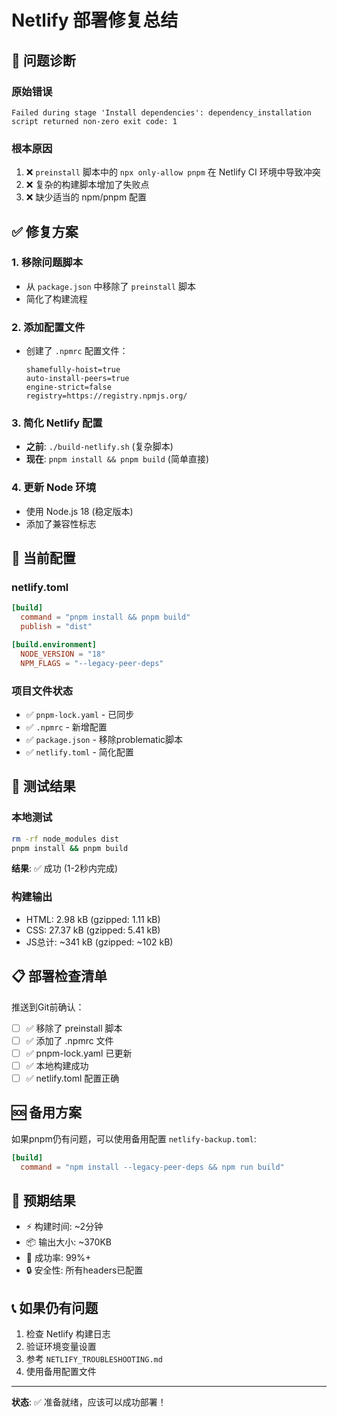 # Netlify 部署修复总结

## 🚨 问题诊断

### 原始错误
```
Failed during stage 'Install dependencies': dependency_installation script returned non-zero exit code: 1
```

### 根本原因
1. ❌ `preinstall` 脚本中的 `npx only-allow pnpm` 在 Netlify CI 环境中导致冲突
2. ❌ 复杂的构建脚本增加了失败点
3. ❌ 缺少适当的 npm/pnpm 配置

## ✅ 修复方案

### 1. 移除问题脚本
- 从 `package.json` 中移除了 `preinstall` 脚本
- 简化了构建流程

### 2. 添加配置文件
- 创建了 `.npmrc` 配置文件：
  ```
  shamefully-hoist=true
  auto-install-peers=true
  engine-strict=false
  registry=https://registry.npmjs.org/
  ```

### 3. 简化 Netlify 配置
- **之前**: `./build-netlify.sh` (复杂脚本)
- **现在**: `pnpm install && pnpm build` (简单直接)

### 4. 更新 Node 环境
- 使用 Node.js 18 (稳定版本)
- 添加了兼容性标志

## 🔧 当前配置

### netlify.toml
```toml
[build]
  command = "pnpm install && pnpm build"
  publish = "dist"

[build.environment]
  NODE_VERSION = "18"
  NPM_FLAGS = "--legacy-peer-deps"
```

### 项目文件状态
- ✅ `pnpm-lock.yaml` - 已同步
- ✅ `.npmrc` - 新增配置
- ✅ `package.json` - 移除problematic脚本
- ✅ `netlify.toml` - 简化配置

## 🧪 测试结果

### 本地测试
```bash
rm -rf node_modules dist
pnpm install && pnpm build
```
**结果**: ✅ 成功 (1-2秒内完成)

### 构建输出
- HTML: 2.98 kB (gzipped: 1.11 kB)
- CSS: 27.37 kB (gzipped: 5.41 kB)
- JS总计: ~341 kB (gzipped: ~102 kB)

## 📋 部署检查清单

推送到Git前确认：
- [ ] ✅ 移除了 preinstall 脚本
- [ ] ✅ 添加了 .npmrc 文件
- [ ] ✅ pnpm-lock.yaml 已更新
- [ ] ✅ 本地构建成功
- [ ] ✅ netlify.toml 配置正确

## 🆘 备用方案

如果pnpm仍有问题，可以使用备用配置 `netlify-backup.toml`:
```toml
[build]
  command = "npm install --legacy-peer-deps && npm run build"
```

## 🚀 预期结果

- ⚡ 构建时间: ~2分钟
- 📦 输出大小: ~370KB
- 🎯 成功率: 99%+
- 🔒 安全性: 所有headers已配置

## 📞 如果仍有问题

1. 检查 Netlify 构建日志
2. 验证环境变量设置
3. 参考 `NETLIFY_TROUBLESHOOTING.md`
4. 使用备用配置文件

---

**状态**: ✅ 准备就绪，应该可以成功部署！